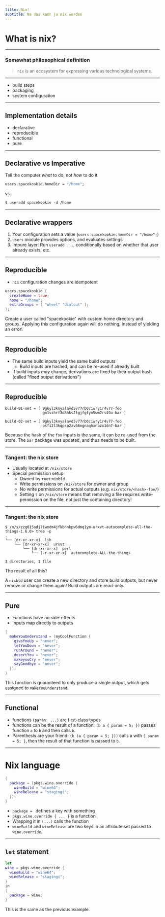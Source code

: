 ```yaml
---
title: Nix!
subtitle: Na das kann ja nix werden
---
```


# What is nix?

---

<!-- Using a 3-indent title here to make it fit the slide width, or
TODO: change the title maybe -->

### Somewhat philosophical definition

> `nix` is an ecosystem for expressing various technological systems.

---

* build steps
* packaging
* system configuration

---

## Implementation details

* declarative
* reproducible
* functional
* pure

---

## Declarative vs Imperative

Tell the computer _what_ to do, not _how_ to do it
  
```nix
users.spacekookie.homeDir = "/home";
```

vs.

```console
$ useradd spacekookie -d /home
```

---

## Declarative wrappers

1. Your configuration sets a value (`users.spacekookie.homeDir = "/home";`)
2. `users` module provides options, and evaluates settings
3. Impure layer: Run `useradd ...`, conditionally based on whether
   that user already exists, etc.

---

## Reproducible

* `nix` configuration changes are idempotent

```nix
users.spacekookie {
  createHome = true;
  home = "/home";
  extraGroups = [ "wheel" "dialout" ];
};
```

Create a user called "spacekookie" with custom home directory and
groups.  Applying this configuration again will do nothing, instead of
yielding an error!

---

## Reproducible

* The same build inputs yield the same build outputs
  * Build inputs are hashed, and can be re-used if already built
* If build inputs _may_ change, derivations are fixed by their output
  hash (called "fixed output derivations")

---

## Reproducible

```
build-01-set = [ 9gkyl3knyalavd5v77rb0ciwry1r4v77-foo
                 gm1vihrf3d8hks2fgjfgfyn5wm2rs49a-bar ]

build-02-set = [ 9gkyl3knyalavd5v77rb0ciwry1r4v77-foo
                 psfi2l3kqpsp2zv66ngnaqhxnbzx1dn7-bar ]
```

Because the hash of the `foo` inputs is the same, it can be re-used
from the store.  The `bar` package was updated, and thus needs to be
built.

---

### Tangent: the nix store

* Usually located at `/nix/store`
* Special permission setup
  * Owned by `root`:`nixbld`
  * Write permissions on `/nix/store` for owner and group
  * No write permissions for actual outputs (e.g. `nix/store/<hash>-foo/`)
  * Setting `t` on `/nix/store` means that removing a file requires
    write-permission on the file, not just the containing directory!

---

### Tangent: the nix store

```
$ /n/s/zzg015adjliwmdm4jfkbhnkpw6dmq1ym-urxvt-autocomplete-all-the-things-1.6.0> tree -p                                                                                   
.
└── [dr-xr-xr-x]  lib
    └── [dr-xr-xr-x]  urxvt
        └── [dr-xr-xr-x]  perl
            └── [-r-xr-xr-x]  autocomplete-ALL-the-things

3 directories, 1 file
```

The result of all this?

A `nixbld` user can create a new directory and store build outputs,
but never remove or change them again!  Build outputs are read-only.

---

## Pure

* Functions have no side-effects
* Inputs map directly to outputs

```nix
{
  makeYouUnderstand = (myCoolFunction {
    giveYouUp = "never";
    letYouDown = "never";
    runAround = "never";
    desertYou = "never";
    makeyouCry = "never";
    sayGoodbye = "never";
  });
}
```

This function is guaranteed to only produce a single output, which
gets assigned to `makeYouUnderstand`.

---

## Functional

* functions `(param: ...)` are first-class types
* functions can be the result of a function: `(b a { param = 5; })`
  passes function `a` to `b` and then calls `b`.
* Parenthesis are your friend: `(b (a { param = 5; }))` calls a with
  `{ param = 5; }`, then the result of that function is passed to `b`.

---

# Nix language


```nix
{
  package = (pkgs.wine.override {
    wineBuild = "wine64";
    wineRelease = "stagingi";
  });
}
```

* `package = ` defines a key with something
* `pkgs.wine.override { ... }` is a function
* Wrapping it in `(...)` calls the function
* `wineBuild` and `wineRelease` are two keys in an attribute set passed to `wine.override`.

---

## `let` statement

```nix
let
wine = pkgs.wine.override {
  wineBuild = "wine64";
  wineRelease = "stagingi";
}
in
{ 
  package = wine; 
}
```

This is the same as the previous example.

